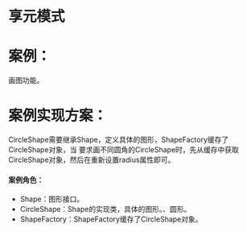 # 享元模式

# 案例：

   画图功能。
  
# 案例实现方案：

   CircleShape需要继承Shape，定义具体的图形，ShapeFactory缓存了CircleShape对象，当
   要求画不同圆角的CircleShape时，先从缓存中获取CircleShape对象，然后在重新设置radius属性即可。

   #### 案例角色：

  - Shape：图形接口。
  - CircleShape：Shape的实现类，具体的图形。、圆形。
  - ShapeFactory：ShapeFactory缓存了CircleShape对象。